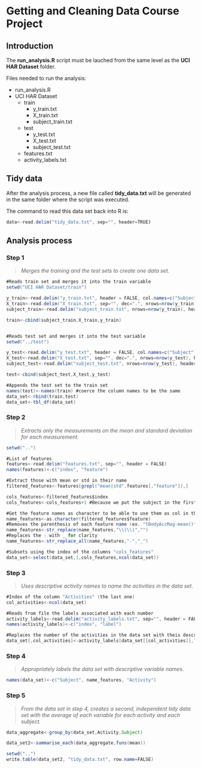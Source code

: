 # Getting and Cleaning Data Course Project

## Introduction

The **run_analysis.R** script must be lauched from the same level as the **UCI HAR Dataset** folder.

Files needed to run the analysis:
- run_analysis.R
- UCI HAR Dataset
  - train	
    - y_train.txt
    - X_train.txt
    - subject_train.txt
  - test	
    - y_test.txt
    - X_test.txt
    - subject_test.txt
  - features.txt
  - activity_labels.txt
  
## Tidy data
		
After the analysis process, a new file called **tidy_data.txt** will be generated in the same folder where the script was executed.

The command to read this data set back into R is:

```javascript
data<-read.delim("tidy_data.txt", sep="", header=TRUE)
```

## Analysis process

### Step 1

>*Merges the training and the test sets to create one data set.*

```java
#Reads train set and merges it into the train variable
setwd("UCI HAR Dataset/train")

y_train<-read.delim("y_train.txt", header = FALSE, col.names=c("Subject"))
X_train<-read.delim("X_train.txt", sep="", dec=".", nrows=nrow(y_train), header = FALSE)
subject_train<-read.delim("subject_train.txt", nrows=nrow(y_train), header = FALSE, col.names=c("Activity"))

train<-cbind(subject_train,X_train,y_train)


#Reads test set and merges it into the test variable
setwd("../test")

y_test<-read.delim("y_test.txt", header = FALSE, col.names=c("Subject"))
X_test<-read.delim("X_test.txt", sep="", dec=".", nrows=nrow(y_test), header = FALSE)
subject_test<-read.delim("subject_test.txt", nrows=nrow(y_test), header = FALSE, col.names=c("Activity"))

test<-cbind(subject_test,X_test,y_test)

#Appends the test set to the train set
names(test)<-names(train) #coerce the column names to be the same
data_set<-rbind(train,test)
data_set<-tbl_df(data_set)
```

### Step 2

>*Extracts only the measurements on the mean and standard deviation for each measurement.*

```java
setwd("..")

#List of features
features<-read.delim("features.txt", sep="", header = FALSE)
names(features)<-c("index", "feature")

#Extract those with mean or std in their name
filtered_features<-features[grepl("mean|std",features[,"feature"]),]

cols_features<-filtered_features$index
cols_features<-cols_features+1 #Because we put the subject in the first column

#Get the feature names as character to be able to use them as col in the step 4
name_features<-as.character(filtered_features$feature)
#Removes the parenthesis of each feature name (ex. "tBodyAccMag-mean()")
name_features<-str_replace(name_features,"\\(\\)","")
#Replaces the - with _ for clarity
name_features<-str_replace_all(name_features,"-","_")

#Subsets using the index of the columns "cols_features"
data_set<-select(data_set,1,cols_features,ncol(data_set))
```

### Step 3

>*Uses descriptive activity names to name the activities in the data set.*

```java
#Index of the column "Activities" (the last one)
col_activities<-ncol(data_set)

#Reads from file the labels associated with each number
activity_labels<-read.delim("activity_labels.txt", sep="", header = FALSE)
names(activity_labels)<-c("index", "label")

#Replaces the number of the activities in the data set with theis descriptive name
data_set[,col_activities]<-activity_labels[data_set[[col_activities]],"label"]
```

### Step 4

>*Appropriately labels the data set with descriptive variable names.*

```java
names(data_set)<-c("Subject", name_features, "Activity")
```

### Step 5

>*From the data set in step 4, creates a second, independent tidy data set with the average of each variable for each activity and each subject.*

```java
data_aggregate<-group_by(data_set,Activity,Subject)

data_set2<-summarise_each(data_aggregate,funs(mean))

setwd("..")
write.table(data_set2, "tidy_data.txt", row.name=FALSE)
```